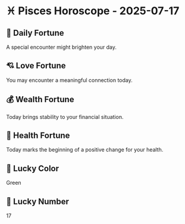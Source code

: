 # ♓ Pisces Horoscope - 2025-07-17

## 🎯 Daily Fortune

A special encounter might brighten your day.

## 💘 Love Fortune

You may encounter a meaningful connection today.

## 💰 Wealth Fortune

Today brings stability to your financial situation.

## 🌱 Health Fortune

Today marks the beginning of a positive change for your health.

## 🎨 Lucky Color

Green

## 🔢 Lucky Number

17
